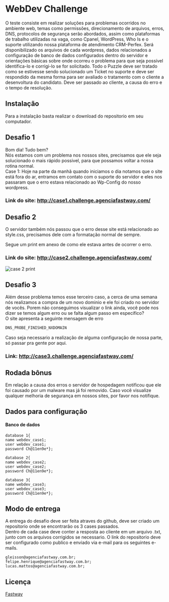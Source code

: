# WebDev Challenge

O teste consiste em realizar soluções para problemas ocorridos no ambiente web, temas como permissões, direcionamento de arquivos, erros, DNS, protocolos de segurança serão abordados, assim como plataformas de trabalho utilizadas na vaga, como Cpanel, WordPress, Who Is e o suporte utilizando nossa plataforma de atendimento CRM-Perfex.
Será disponibilizado os arquivos de cada wordpress, dados relacionados a configuração de banco de dados configurados dentro do servidor e orientações básicas sobre onde ocorreu o problema para que seja possível identifica-lo e corrigi-lo se for solicitado. Todo o Puzzle deve ser tratado como se estivesse sendo solucionado um Ticket no suporte e deve ser respondido da mesma forma para ser avaliado o tratamento com o cliente a desenvoltura do candidato.
Deve ser passado ao cliente, a causa do erro e o tempo de resolução. 


## Instalação

Para a instalação basta realizar o download do repositorio em seu computador. 

## Desafio 1 

Bom dia! Tudo bem?  
Nós estamos com um problema nos nossos sites, precisamos que ele seja solucionado o mais rápido possivel, para que possamos voltar a nossa rotina normal.   
Case 1: Hoje na parte da manhã quando iniciamos o dia notamos que o site está fora do ar, entramos em contato com o suporte do servidor e eles nos passaram que o erro estava relacionado ao Wp-Config do nosso wordpress. 
     
### Link do site: http://case1.challenge.agenciafastway.com/

## Desafio 2
O servidor também nós passou que o erro desse site está relacionado ao style.css, precisamos dele com a formatação normal de sempre.   

Segue um print em anexo de como ele estava antes de ocorrer o erro.   

### Link do site: http://case2.challenge.agenciafastway.com/     
 
![case 2 print](https://imgur.com/UqFWCPD)


## Desafio 3
Além desse problema temos esse terceiro caso, a cerca de uma semana nós realizamos a compra de um novo dominio e ele foi criado no servidor de vocês.
Porem não conseguimos visualizar o link ainda, você pode nos dizer se temos algum erro ou se falta algum passo em especifico?   
O site apresenta a seguinte mensagem de erro 

```bash
DNS_PROBE_FINISHED_NXDOMAIN
```

Caso seja necessario a realização de alguma configuração de nossa parte, só passar pra gente por aqui. 
### Link: http://case3.challenge.agenciafastway.com/


## Rodada bônus
Em relação a causa dos erros o servidor de hospedagem notificou que ele foi causado por um malware mas já foi removido. Caso você visualize qualquer melhoria de segurança em nossos sites, por favor nos notifique. 

## Dados para configuração 

#### Banco de dados
```
database 1{
name webdev_case1;
user webdev_case1;
password Ch@11en9e*};

database 2{
name webdev_case2;
user webdev_case2;
password Ch@11en9e*};

database 3{
name webdev_case3;
user webdev_case3;
password Ch@11en9e*};
```

## Modo de entrega

A entrega do desafio deve ser feita atraves do github, deve ser criado um repositorio onde se encontrarão os 3 cases passados.   
Dentro de cada case deve conter a resposta ao cliente em um arquivo .txt, junto com os arquivos corrigidos se necessario. O link do repositorio deve ser configurado como publico e enviado via e-mail para os seguintes e-mails.

```
gleisson@agenciafastway.com.br;
felipe.henrique@agenciafastway.com.br; 
lucas.mattos@agenciafastway.com.br;
```

## Licença
[Fastway](agenciafastway.com.br)